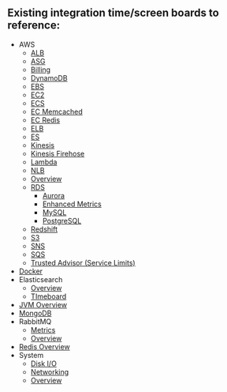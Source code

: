 
## Existing integration time/screen boards to reference:

- AWS
  - [ALB](https://app.datadoghq.com/screen/integration/81/aws-applicationelb)
  - [ASG](https://app.datadoghq.com/screen/integration/204/aws-auto-scaling)
  - [Billing](https://app.datadoghq.com/screen/integration/102/aws-billing)
  - [DynamoDB](https://app.datadoghq.com/screen/integration/66/aws-dynamodb)
  - [EBS](https://app.datadoghq.com/dash/integration/5/aws-ebs)
  - [EC2](https://app.datadoghq.com/screen/integration/60/aws-ec2)
  - [ECS](https://app.datadoghq.com/screen/integration/82/aws-ecs)
  - [EC Memcached](https://app.datadoghq.com/screen/integration/67/aws-elasticache-memcached)
  - [EC Redis](https://app.datadoghq.com/screen/integration/68/aws-elasticache-redis)
  - [ELB](https://app.datadoghq.com/screen/integration/80/aws-elb)
  - [ES](https://app.datadoghq.com/screen/integration/100/aws-es-elasticsearch-service)
  - [Kinesis](https://app.datadoghq.com/screen/integration/76/aws-kinesis)
  - [Kinesis Firehose](https://app.datadoghq.com/screen/integration/9/aws-kinesis-firehose)
  - [Lambda](https://app.datadoghq.com/screen/integration/98/aws-lambda)
  - [NLB](https://app.datadoghq.com/screen/integration/238/aws-networkelb)
  - [Overview](https://app.datadoghq.com/screen/integration/7/aws-overview)
  - [RDS](https://app.datadoghq.com/screen/integration/62/aws-rds)
    - [Aurora](https://app.datadoghq.com/screen/integration/64/aws-rds-aurora)
    - [Enhanced Metrics](https://app.datadoghq.com/dash/integration/65/aws-rds-enhanced-metrics)
    - [MySQL](https://app.datadoghq.com/screen/integration/63/aws-rds-mysql)
    - [PostgreSQL](https://app.datadoghq.com/screen/integration/239/aws-rds-postgresql)
  - [Redshift](https://app.datadoghq.com/screen/integration/69/aws-redshift)
  - [S3](https://app.datadoghq.com/screen/integration/101/aws-s3)
  - [SNS](https://app.datadoghq.com/screen/integration/10/aws-sns)
  - [SQS](https://app.datadoghq.com/screen/integration/6/aws-sqs)
  - [Trusted Advisor (Service Limits)](https://app.datadoghq.com/screen/integration/8/aws-trusted-advisor-service-limits)
- [Docker](https://app.datadoghq.com/screen/integration/52/docker)
- Elasticsearch
  - [Overview](https://app.datadoghq.com/screen/integration/27/elasticsearch---overview)
  - [TImeboard](https://app.datadoghq.com/dash/integration/26/elasticsearch---timeboard)
- [JVM Overview](https://app.datadoghq.com/dash/integration/30/jvm---overview)
- [MongoDB](https://app.datadoghq.com/screen/integration/13/mongodb)
- RabbitMQ
  - [Metrics](https://app.datadoghq.com/dash/integration/37/rabbitmq---metrics)
  - [Overview](https://app.datadoghq.com/screen/integration/237/rabbitmq---overview)
- [Redis Overview](https://app.datadoghq.com/screen/integration/15/redis---overview)
- System
  - [Disk I/O](https://app.datadoghq.com/dash/integration/2/system---disk-io)
  - [Networking](https://app.datadoghq.com/dash/integration/3/system---networking)
  - [Overview](https://app.datadoghq.com/dash/integration/1/system---overview)

